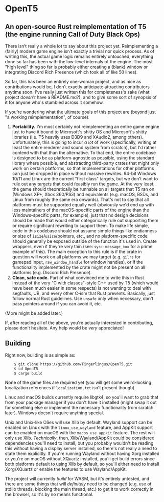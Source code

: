 # OpenT5
## An open-source Rust reimplementation of T5 (the engine running Call of Duty Black Ops)

There isn't really a whole lot to say about this project yet. Reimplementing a (fairly) modern game engine isn't exactly a trivial nor quick process. As of writing this, the actual game logic remains entirely untouched, everything done so far has been with the low-level internals of the engine. The most "high level" thing so far is probably either creating a (blank) window or integrating Discord Rich Presence (which took all of like 50 lines).

So far, this has been an entirely one-woman project, and as nice as contributions would be, I don't exactly anticipate attracting contributors anytime soon. I've really just written this for completeness's sake (what project *doesn't* have a README.md?), and to give some sort of synopsis of it for anyone who's stumbled across it somehow.

If you're wondering what the ultimate goals of this project are (beyond just "a working reimplementation", of course):
1. **Portability.** I'm most certainly not reimplementing an entire game engine just to have it bound to Microsoft's shitty OS and Microsoft's shitty libraries (i.e. T5 heavily uses D3D9 and XAudio2, among others). Unfortunately, this is going to incur *a lot* of work (specifically, writing at least the entire renderer and sound system from scratch), but I'd rather contend with that than the alternative. To that end, the entire codebase is designed to be as platform-agnostic as possible, using the standard library where possible, and abstracting third-party crates that might only work on certain platforms, so that implementations for other platforms can just be dropped in place without massive rewrites. 64-bit Windows 10/11 and Linux are the current "first class" targets, but we don't want to rule out any targets that could feasibly run the game. At the very least, the game should theoretically be runnable on all targets that T5 ran on (Windows XP+, Xbox 360/PS3) and equivalents (e.g. macOS, BSDs, and Linux from roughly the same era onwards). That's not to say that all platforms must be supported equally well (obviously we'd end up with less maintainers of the macOS-specific parts of the engine than the Windows-specific parts, for example), just that no design decisions should be made that would either categorically rule out supporting them or require significant rewriting to support them. To make life simple, code in this codebase should not assume simple things like endianness or size of `isize`/`usize`/pointers, etc., and no platform-specific code should generally be exposed outside of the function it's used in. Create wrappers, even if they're very thin (see: `sys::message_box` for a prime example of this). The main exception to this rule is if the crate in question will work on all platforms we may target (e.g. `gilrs` for gamepad input, `raw_window_handle` for window handles), or if the functionality implemented by the crate might not be present on all platforms (e.g. Discord Rich Presence).
2. **Clean, safe code.** Part of what convinced me to write this in Rust instead of the very "C with classes"-style C++ used by T5 (which would have been much easier in some respects) is not wanting to deal with segfaults, UB, and every other C-ism that Rust prevents. Basically, just follow normal Rust guidelines. Use `unsafe` only when necessary, don't pass pointers around if you can avoid it, etc.

(More might be added later.)

If, after reading all of the above, you're actually interested in contributing, please don't hesitate. Any help would be *very* appreciated!

## Building
Right now, building is as simple as:
```bash
    $ git clone https://github.com/Fingerlingus/OpenT5.git
    $ cd OpenT5
    $ cargo build
```
None of the game files are required yet (you will get some weird-looking localization references if `localization.txt` isn't present though).

Linux and macOS builds currently require libgtk4, so you'll want to grab that from your package manager if you don't have it installed (might swap it out for something else or implement the necessary functionality from scratch later). Windows doesn't require anything special.

Unix and Unix-like OSes will use Xlib by default. Wayland support can be enabled on Linux with the `linux_use_wayland` feature, and AppKit support can be enabled on macOS with the `macos_use_appkit` feature. The rest will only use Xlib. *Technically*, then, Xlib/Wayland/AppKit could be considered dependencies you'll need to install, but you probably wouldn't be reading this without having a display server installed, so there's not really a need to state them explicitly. If you're running Wayland without having Xorg installed or you're on macOS without XQuartz installed, you'll get build errors since both platforms default to using Xlib by default, so you'll either need to install Xorg/XQuartz or enable the features to use Wayland/AppKit.

The project will currently *build* for WASM, but it's entirely untested, and there are some things that will *definitely* need to be changed (e.g. use of stdlib threads, blocking the main thread, etc.) to get it to work correctly in the browser, so it's by no means functional.
